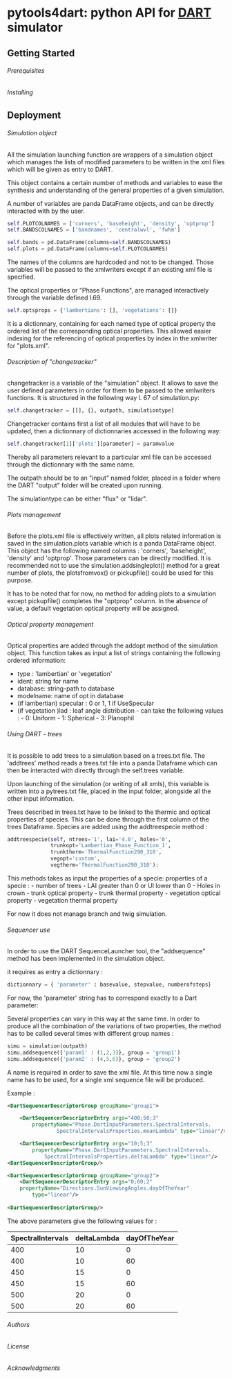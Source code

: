 # pytools4dart: python API for [DART](http://www.cesbio.ups-tlse.fr/dart/index.php#/) simulator

## Getting Started

###### Prerequisites

###### Installing

## Deployment

###### Simulation object

All the simulation launching function are wrappers of a simulation object
which manages the lists of modified parameters to be written in the xml files
which will be given as entry to DART.

This object contains a certain number of methods and variables to ease 
the synthesis and understanding of the general properties of a given 
simulation.

A number of variables are panda DataFrame objects, and can be directly 
interacted with by the user.

```python
self.PLOTCOLNAMES = ['corners', 'baseheight', 'density', 'optprop']
self.BANDSCOLNAMES = ['bandnames', 'centralwvl', 'fwhm']

self.bands = pd.DataFrame(columns=self.BANDSCOLNAMES)
self.plots = pd.DataFrame(columns=self.PLOTCOLNAMES)
```

The names of the columns are hardcoded and not to be changed. 
Those variables will be passed to the xmlwriters except if an existing
xml file is specified.

The optical properties or "Phase Functions", are managed interactively 
through the variable defined l.69.

```python
self.optsprops = {'lambertians': [], 'vegetations': []}
```

It is a dictionnary, containing for each named type of optical property
the ordered list of the corresponding optical properties. This
allowed easier indexing for the referencing of optical properties by
index in the xmlwriter for "plots.xml".

###### Description of "changetracker"

changetracker is a variable of the "simulation" object. It allows to save the
user defined parameters in order for them to be passed to the xmlwriters
functions. 
It is structured in the following way l. 67 of simulation.py: 

```python
self.changetracker = [[], {}, outpath, simulationtype]
```

Changetracker contains first a list of all modules that will have to be
updated, then a dictionnary of dictionnaries accessed in the following way: 

```python
self.changetracker[1]['plots'][parameter] = paramvalue
```

Thereby all parameters relevant to a particular xml file can be accessed 
through the dictionnary with the same name.

The outpath should be to an "input" named folder, placed in a folder where
the DART "output" folder will be created upon running.

The simulationtype can be either "flux" or "lidar".

###### Plots management

Before the plots.xml file is effectively written, all plots related information
is saved in the simulation.plots variable which is a panda DataFrame object.
This object has the following named columns : 'corners', 'baseheight', 
'density' and 'optprop'.
Those parameters can be directly modified.
It is recommended not to use the simulation.addsingleplot() method for a great
number of plots, the plotsfromvox() or pickupfile() could be used for this 
purpose.

It has to be noted that for now, no method for adding plots to a simulation
except pickupfile() completes the "optprop" column.
In the absence of value, a default vegetation optical property will be 
assigned.

###### Optical property management

Optical properties are added through the addopt method of the simulation
object.
This function takes as input a list of strings containing the following 
ordered information: 

- type : 'lambertian' or 'vegetation' 
- ident: string for name 
- database: string-path to database 
- modelname: name of opt in database 
- (if lambertian) specular : 0 or 1, 1 if UseSpecular
- (if vegetation )lad : leaf angle distribution - can take the following values :
        - 0: Uniform
        - 1: Spherical
        - 3: Planophil

###### Using DART - trees

It is possible to add trees to a simulation based on a trees.txt file.
The 'addtrees' method reads a trees.txt file into a panda Dataframe
which can then be interacted with directly through the self.trees variable.

Upon launching of the simulation (or writing of all xmls), this variable is 
written into a pytrees.txt file, placed in the input folder, alongside all 
the other input information.

Trees described in trees.txt have to be linked to the thermic and optical
properties of species. This can be done through the first column of 
the trees Dataframe. Species are added using the addtreespecie method : 

```python 
addtreespecie(self, ntrees='1', lai='4.0', holes='0',
              trunkopt='Lambertian_Phase_Function_1',
              trunktherm='ThermalFunction290_310',
              vegopt='custom',
              vegtherm='ThermalFunction290_310'):
```

This methods takes as input the properties of a specie: 
properties of a specie :
    - number of trees
    - LAI greater than 0 or Ul lower than 0
    - Holes in crown
    - trunk optical property 
    - trunk thermal property
    - vegetation optical property
    - vegetation thermal property

For now it does not manage branch and twig simulation.



###### Sequencer use

In order to use the DART SequenceLauncher tool, the "addsequence" method
has been implemented in the simulation object.

it requires as entry a dictionnary :

```python 
dictionnary = { 'parameter' : basevalue, stepvalue, numberofsteps}
```

For now, the 'parameter' string has to correspond exactly to a Dart parameter:


Several properties can vary in this way at the same time.
In order to produce all the combination of the variations of two properties,
the method has to be called several times with different group names : 

```python
simu = simulation(outpath)
simu.addsequence({'param1' : (1,2,3)}, group = 'group1')
simu.addsequence({'param2' : (4,5,6)}, group = 'group2')
```

A name is required in order to save the xml file. At this time now a single 
name has to be used, for a single xml sequence file will be produced.

Example : 

```xml
<DartSequencerDescriptorGroup groupName="group1">

    <DartSequencerDescriptorEntry args="400;50;3"
        propertyName="Phase.DartInputParameters.SpectralIntervals.
                SpectralIntervalsProperties.meanLambda" type="linear"/>

    <DartSequencerDescriptorEntry args="10;5;3"
        propertyName="Phase.DartInputParameters.SpectralIntervals.
            SpectralIntervalsProperties.deltaLambda" type="linear"/>
<DartSequencerDescriptorGroup/>

<DartSequencerDescriptorGroup groupName="group2">
    <DartSequencerDescriptorEntry args="0;60;2" 
	propertyName="Directions.SunViewingAngles.dayOfTheYear" 
		type="linear"/>
	        
<DartSequencerDescriptorGroup/>
```

The above parameters give the following values for :

| SpectralIntervals | deltaLambda | dayOfTheYear |
| --- | --- | --- |
| 400 | 10 | 0 |
| 400 | 10 | 60 |
| 450 | 15 | 0 |
| 450 | 15 | 60 |
| 500 | 20 | 0 |
| 500 | 20 | 60 |



###### Authors


###### License


###### Acknowledgments
